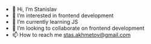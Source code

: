 - 👋 Hi, I’m Stanislav
- 👀 I’m interested in frontend development
- 🌱 I’m currently learning JS
- 💞️ I’m looking to collaborate on frontend development
- 📫 How to reach me stas.akhmetov@gmail.com
